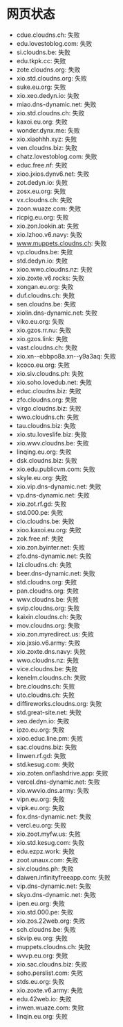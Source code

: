 # 网页状态
- cdue.cloudns.ch: 失败
- edu.lovestoblog.com: 失败
- si.cloudns.be: 失败
- edu.tkpk.cc: 失败
- zote.cloudns.org: 失败
- xio.std.cloudns.org: 失败
- suke.eu.org: 失败
- xio.xeo.dedyn.io: 失败
- miao.dns-dynamic.net: 失败
- xio.std.cloudns.ch: 失败
- kaxoi.eu.org: 失败
- wonder.dynx.me: 失败
- xio.xiaohhh.xyz: 失败
- ven.cloudns.biz: 失败
- chatz.lovestoblog.com: 失败
- educ.free.nf: 失败
- xioo.jxios.dynv6.net: 失败
- zot.dedyn.io: 失败
- zosx.eu.org: 失败
- vx.cloudns.ch: 失败
- zoon.wuaze.com: 失败
- ricpig.eu.org: 失败
- xio.zon.lookin.at: 失败
- xio.lzhoo.v6.navy: 失败
- www.muppets.cloudns.ch: 失败
- vp.cloudns.be: 失败
- std.dedyn.io: 失败
- xioo.wwo.cloudns.nz: 失败
- xio.zoxte.v6.rocks: 失败
- xongan.eu.org: 失败
- duf.cloudns.ch: 失败
- sen.cloudns.be: 失败
- xiolin.dns-dynamic.net: 失败
- viko.eu.org: 失败
- xio.gzos.rr.nu: 失败
- xio.gzos.link: 失败
- vast.cloudns.ch: 失败
- xio.xn--ebbpo8a.xn--y9a3aq: 失败
- kcoco.eu.org: 失败
- xio.siv.cloudns.ph: 失败
- xio.soho.lovedub.net: 失败
- educ.cloudns.biz: 失败
- zfo.cloudns.org: 失败
- virgo.cloudns.biz: 失败
- wwo.cloudns.ch: 失败
- tau.cloudns.biz: 失败
- xio.stu.loveslife.biz: 失败
- xio.wwv.cloudns.be: 失败
- linqing.eu.org: 失败
- dsk.cloudns.biz: 失败
- xio.edu.publicvm.com: 失败
- skyle.eu.org: 失败
- xio.vip.dns-dynamic.net: 失败
- vp.dns-dynamic.net: 失败
- xio.zot.rf.gd: 失败
- std.000.pe: 失败
- clo.cloudns.be: 失败
- xioo.kaxoi.eu.org: 失败
- zok.free.nf: 失败
- xio.zon.byinter.net: 失败
- zfo.dns-dynamic.net: 失败
- lzi.cloudns.ch: 失败
- beer.dns-dynamic.net: 失败
- std.cloudns.org: 失败
- pan.cloudns.org: 失败
- wwv.cloudns.be: 失败
- svip.cloudns.org: 失败
- kaixin.cloudns.ch: 失败
- mov.cloudns.org: 失败
- xio.zon.myredirect.us: 失败
- xio.jxsio.v6.army: 失败
- xio.zoxte.dns.navy: 失败
- wwo.cloudns.nz: 失败
- vice.cloudns.be: 失败
- kenelm.cloudns.ch: 失败
- bre.cloudns.ch: 失败
- uto.cloudns.ch: 失败
- diffireworks.cloudns.org: 失败
- std.great-site.net: 失败
- xeo.dedyn.io: 失败
- ipzo.eu.org: 失败
- xioo.educ.line.pm: 失败
- sac.cloudns.biz: 失败
- linwen.rf.gd: 失败
- std.kesug.com: 失败
- xio.zoten.onflashdrive.app: 失败
- vercel.dns-dynamic.net: 失败
- xio.wwvio.dns.army: 失败
- vipn.eu.org: 失败
- vipk.eu.org: 失败
- fox.dns-dynamic.net: 失败
- vercl.eu.org: 失败
- xio.zoot.myfw.us: 失败
- xio.std.kesug.com: 失败
- edu.ezpz.work: 失败
- zoot.unaux.com: 失败
- siv.cloudns.ph: 失败
- daiwen.infinityfreeapp.com: 失败
- vip.dns-dynamic.net: 失败
- skyo.dns-dynamic.net: 失败
- ipen.eu.org: 失败
- xio.std.000.pe: 失败
- xio.zos.22web.org: 失败
- sch.cloudns.be: 失败
- skvip.eu.org: 失败
- muppets.cloudns.ch: 失败
- wvvp.eu.org: 失败
- xio.sac.cloudns.biz: 失败
- soho.perslist.com: 失败
- stds.eu.org: 失败
- xio.zoxte.v6.army: 失败
- edu.42web.io: 失败
- inwen.wuaze.com: 失败
- linqin.eu.org: 失败
